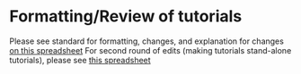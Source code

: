 # Formatting/Review of tutorials

Please see standard for formatting, changes, and explanation for changes [on this spreadsheet](https://docs.google.com/spreadsheets/d/1byPBsp9pzNRsMZPzVvvxD2G3jWbn49zbSJCR0Gyh0BU/edit?usp=sharing)
For second round of edits (making tutorials stand-alone tutorials), please see [this spreadsheet](https://docs.google.com/spreadsheets/d/1YsuK1RA9m0bNVZLeyBxw11LyxyYqge4FZaXbZ9F7Jlo/edit?usp=sharing)
